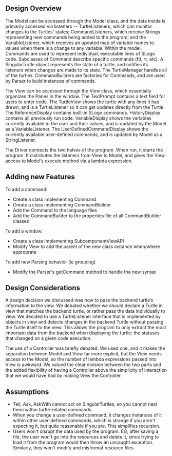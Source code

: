 
## Design Overview

The Model can be accessed through the Model class, and the data inside is primarily accessed via listeners -- TurtleListeners, which can monitor changes to the Turtles' states; CommandListeners, which receive Strings representing new commands being added to the program; and the VariableListener, which receives an updated map of variable names to values when there is a change to any variable. Within the model, Commands are used to represent individual, executable lines of SLogo code. Subclasses of Command describe specific commands (fd, rt, etc). A SingularTurtle object represents the state of a turtle, and notifies its listeners when changes are made to its state. The TurtleManager handles all of the turtles. CommandBuilders are factories for Commands, and are used by Parser to build instances of commands. 

The View can be accessed through the View class, which essentially organizes the Panes in the window. The TextPrompt contains a text field for users to enter code. The TurtleView shows the turtle with any lines it has drawn, and is a TurtleListener so it can get updates directly from the Turtle. The ReferenceDisplay contains built-in SLogo commands. HistoryDisplay contains all previously run code. VariableDisplay shows the variables currently available to the user and their values, and is updated by the Model as a VariableListener. The UserDefinedCommandDisplay shows the currently available user-defined commands, and is updated by Model as a StringListener.

The Driver connects the two halves of the program. When run, it starts the program. It distributes the listeners from View to Model, and gives the View access to Model’s execute method via a lambda expression.

## Adding new Features

To add a command:
* Create a class implementing Command
* Create a class implementing CommandBuilder
* Add the Command to the language files
* Add the CommandBuilder to the properties file of all CommandBuilder classes

To add a window:
* Create a class implementing SubcomponentViewAPI
* Modify View to add the parent of the new class instance when/where approprate

To add new Parsing behavior (ie grouping)
* Modify the Parser's getCommand method to handle the new syntax

## Design Considerations 

A design decision we discussed was how to pass the backend turtle’s information to the view. We debated whether we should declare a Turtle in view that matches the backend turtle, or rather pass the data individually to view. We decided to use a TurtleListener interface that is implemented by objects in view and detects changes in the backend Turtle without passing the Turtle itself to the view. This allows the program to only extract the most important data from the backend when displaying the turtle: the statuses that changed on a given code execution.

The use of a Controller was briefly debated. We used one, and it makes the separation between Model and View far more explicit, but the View needs access to the Model, so the number of lambda expressions passed into View is awkward. We valued the clear division between the two parts and the added flexibility of having a Controller above the simplicity of interaction that we would have had by making View the Controller. 

## Assumptions

* Tell, Ask, AskWith cannot act on SingularTurtles, so you cannot nest them within turtle-related commands. 
* When you change a user-defined command, it changes instances of it within other user-defined commands, which is strange if you aren't expecting it, but quite reasonable if you are. This simplifies recursion. 
* Users won't disrupt the data used by the program. EG, after saving a file, the user won't go into the resources and delete it, since trying to load it from the program would then throw an uncaught exception. Similarly, they won't modify and misformat resource files. 